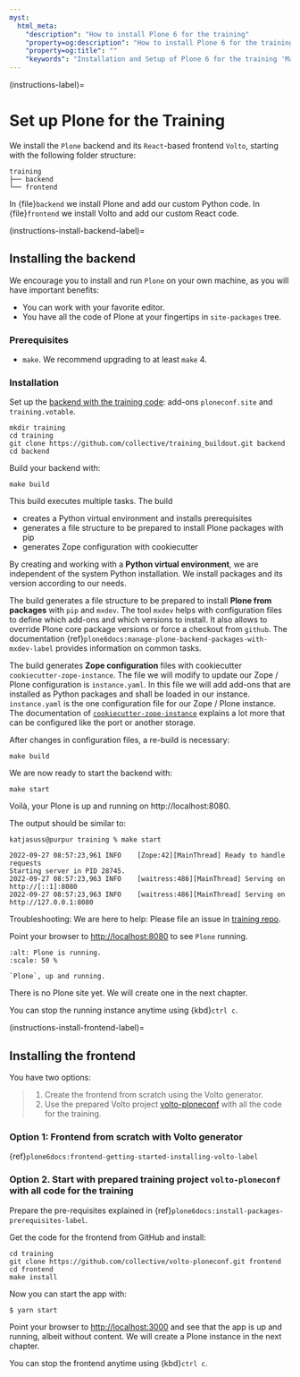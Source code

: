 ```yaml
---
myst:
  html_meta:
    "description": "How to install Plone 6 for the training"
    "property=og:description": "How to install Plone 6 for the training"
    "property=og:title": ""
    "keywords": "Installation and Setup of Plone 6 for the training 'Mastering Plone Development'"
---
```


(instructions-label)=

# Set up Plone for the Training

We install the `Plone` backend and its `React`-based frontend `Volto`, starting with the following folder structure:

```text
training
├── backend
└── frontend
```

In {file}`backend` we install Plone and add our custom Python code.
In {file}`frontend` we install Volto and add our custom React code.


(instructions-install-backend-label)=

## Installing the backend

We encourage you to install and run `Plone` on your own machine, as you will have important benefits:

- You can work with your favorite editor.
- You have all the code of Plone at your fingertips in `site-packages` tree.


### Prerequisites

- `make`. We recommend upgrading to at least `make` 4. 


### Installation

Set up the [backend with the training code](https://github.com/collective/training_buildout): add-ons `ploneconf.site`  and `training.votable`.

```shell
mkdir training
cd training
git clone https://github.com/collective/training_buildout.git backend
cd backend
```

Build your backend with:

```shell
make build
```

This build executes multiple tasks.
The build
- creates a Python virtual environment and installs prerequisites
- generates a file structure to be prepared to install Plone packages with pip
- generates Zope configuration with cookiecutter

By creating and working with a **Python virtual environment**, we are independent of the system Python installation. We install packages and its version according to our needs.

The build generates a file structure to be prepared to install **Plone from packages** with `pip` and `mxdev`. The tool `mxdev` helps with configuration files to define which add-ons and which versions to install.
It also allows to override Plone core package versions or force a checkout from `github`.
The documentation {ref}`plone6docs:manage-plone-backend-packages-with-mxdev-label` provides information on common tasks.

The build generates **Zope configuration** files with cookiecutter `cookiecutter-zope-instance`.
The file we will modify to update our Zope / Plone configuration is `instance.yaml`.
In this file we will add add-ons that are installed as Python packages and shall be loaded in our instance.
`instance.yaml` is the one configuration file for our Zope / Plone instance.
The documentation of [`cookiecutter-zope-instance`](https://github.com/plone/cookiecutter-zope-instance) explains a lot more that can be configured like the port or another storage. 

After changes in configuration files, a re-build is necessary:

```shell
make build
```

We are now ready to start the backend with:

```shell
make start
```

Voilà, your Plone is up and running on http://localhost:8080.

The output should be similar to:

```shell
katjasuss@purpur training % make start

2022-09-27 08:57:23,961 INFO    [Zope:42][MainThread] Ready to handle requests
Starting server in PID 28745.
2022-09-27 08:57:23,963 INFO    [waitress:486][MainThread] Serving on http://[::1]:8080
2022-09-27 08:57:23,963 INFO    [waitress:486][MainThread] Serving on http://127.0.0.1:8080
```

Troubleshooting: We are here to help: Please file an issue in [training repo](https://github.com/plone/training/issues). 

Point your browser to <http://localhost:8080> to see `Plone` running.

```{figure} _static/instructions_plone_running.png
:alt: Plone is running.
:scale: 50 %

`Plone`, up and running.
```

There is no Plone site yet.
We will create one in the next chapter.

You can stop the running instance anytime using {kbd}`ctrl c`.


(instructions-install-frontend-label)=

## Installing the frontend

You have two options:

> 1. Create the frontend from scratch using the Volto generator.
> 2. Use the prepared Volto project [volto-ploneconf](https://github.com/collective/volto-ploneconf) with all the code for the training.


### Option 1: Frontend from scratch with Volto generator


{ref}`plone6docs:frontend-getting-started-installing-volto-label`


### Option 2. Start with prepared training project `volto-ploneconf` with all code for the training

Prepare the pre-requisites explained in {ref}`plone6docs:install-packages-prerequisites-label`.

Get the code for the frontend from GitHub and install:

```shell
cd training
git clone https://github.com/collective/volto-ploneconf.git frontend
cd frontend
make install
```

Now you can start the app with:

```
$ yarn start
```

Point your browser to <http://localhost:3000> and see that the app is up and running, albeit without content.
We will create a Plone instance in the next chapter. 

You can stop the frontend anytime using {kbd}`ctrl c`.
